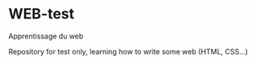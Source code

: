 # WEB-test
Apprentissage du web

Repository for test only, learning how to write some web (HTML, CSS...)

